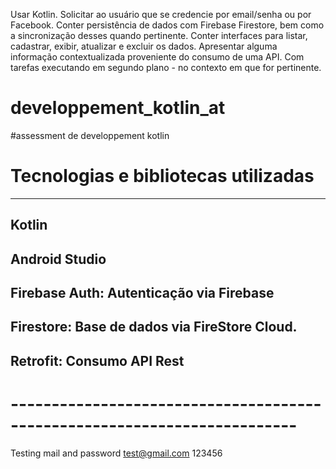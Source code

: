 Usar Kotlin.
Solicitar ao usuário que se credencie por email/senha ou por Facebook.
Conter persistência de dados com Firebase Firestore, bem como a sincronização desses quando pertinente.
Conter interfaces para listar, cadastrar, exibir, atualizar e excluir os dados.
Apresentar alguma informação contextualizada proveniente do consumo de uma API.
Com tarefas executando em segundo plano - no contexto em que for pertinente.

# developpement_kotlin_at
#assessment de developpement kotlin

# Tecnologias e bibliotecas utilizadas
--------------------------------------------------------------------------
## Kotlin
## Android Studio
## Firebase Auth: Autenticação via Firebase
## Firestore: Base de dados via FireStore Cloud.
## Retrofit: Consumo API Rest
# -------------------------------------------------------------------------
Testing mail and password
test@gmail.com
123456
